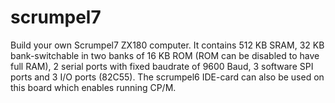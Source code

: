 # scrumpel7
Build your own Scrumpel7 ZX180 computer.
It contains 512 KB SRAM, 32 KB bank-switchable in two banks of 16 KB ROM (ROM can be disabled to have full RAM), 2 serial ports with fixed baudrate of 9600 Baud, 3 software SPI ports and 3 I/O ports (82C55).
The scrumpel6 IDE-card can also be used on this board which enables running CP/M.
